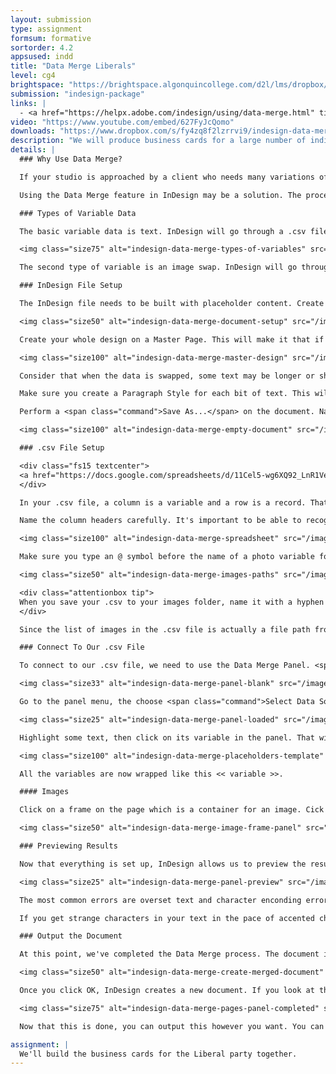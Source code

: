 ```yaml
---
layout: submission
type: assignment
formsum: formative
sortorder: 4.2
appsused: indd
title: "Data Merge Liberals"
level: cg4
brightspace: "https://brightspace.algonquincollege.com/d2l/lms/dropbox/user/folder_submit_files.d2l?db=123825&grpid=0&isprv=&bp=0&ou=145538"
submission: "indesign-package"
links: |
  - <a href="https://helpx.adobe.com/indesign/using/data-merge.html" title="x">InDesign Data Merge</a>
video: "https://www.youtube.com/embed/627FyJcQomo"
downloads: "https://www.dropbox.com/s/fy4zq8f2lzrrvi9/indesign-data-merge-formative.zip?dl=1"
description: "We will produce business cards for a large number of individuals working for the same organization using data merge functionality in Adobe InDesign."
details: |
  ### Why Use Data Merge?

  If your studio is approached by a client who needs many variations of one document created, a manual solution is not realistic. The time spent would be too long, thus too expensive. Also it's too easy to make mistakes when dealing with so much data manually.

  Using the Data Merge feature in InDesign may be a solution. The process requires a bit of setup the first time around, but it's much easier to deal with repeat orders. All we need to do is edit a spreadsheet. Dealing with a spreadsheet is much easier than working in InDesign. It's easier to sort content, spot duplicates or delete entries.

  ### Types of Variable Data

  The basic variable data is text. InDesign will go through a .csv file row by row and replace the content in the InDesign document with the content from the .csv file.

  <img class="size75" alt="indesign-data-merge-types-of-variables" src="/images/indesign-data-merge/indesign-data-merge-types-of-variables.jpg">

  The second type of variable is an image swap. InDesign will go through the .csv file row by row and swap out images based on the path to a folder on images in the .csv.

  ### InDesign File Setup

  The InDesign file needs to be built with placeholder content. Create all the text and image frames you would usually create to design your business card. Use a Adobe Fonts sans serif in your design.

  <img class="size50" alt="indesign-data-merge-document-setup" src="/images/indesign-data-merge/indesign-data-merge-document-setup.jpg">

  Create your whole design on a Master Page. This will make it that if you need to edit after the fact, you can do your edits on the Master. As you can see, rather than typing in the individual's info, we've entered the column headers in their places. This makes it easier to identify things as we work.

  <img class="size100" alt="indesign-data-merge-master-design" src="/images/indesign-data-merge/indesign-data-merge-master-design.jpg">

  Consider that when the data is swapped, some text may be longer or shorter. Your design needs to accomodate longer or shorter text for each data point.

  Make sure you create a Paragraph Style for each bit of text. This will make editing easier. If ever a piece of text is too long, you can make the text smaller in the style sheet to accomodate available space.

  Perform a <span class="command">Save As...</span> on the document. Name the new document *Placeholders.indd*. In this file, empty out the images from the frames.

  <img class="size100" alt="indesign-data-merge-empty-document" src="/images/indesign-data-merge/indesign-data-merge-empty-document.jpg">

  ### .csv File Setup

  <div class="fs15 textcenter">
  <a href="https://docs.google.com/spreadsheets/d/11Cel5-wg6XQ92_LnR1VexeKpvoPsviuI1d72V64PR2A/edit?usp=sharing" title="Spreadsheet Data" target="_blank" class="limegreen">Spreadsheet Data</a>
  </div>

  In your .csv file, a column is a variable and a row is a record. That means that each column lists a specified type of data. It will either be text or an image. Each row is a set of related data.

  Name the column headers carefully. It's important to be able to recognize where the variable will end up on the page in InDesign.

  <img class="size100" alt="indesign-data-merge-spreadsheet" src="/images/indesign-data-merge/indesign-data-merge-spreadsheet.jpg">

  Make sure you type an @ symbol before the name of a photo variable for InDesign to recognize it as an image swap variable. If you're working in Excel, you'll need to place a quote mark before the @ symbol, so "@photo. Or you could just not use Excel. There are many better alternatives, like Apple Numbers and Google Sheets.

  <img class="size50" alt="indesign-data-merge-images-paths" src="/images/indesign-data-merge/indesign-data-merge-images-paths.jpg">

  <div class="attentionbox tip">
  When you save your .csv to your images folder, name it with a hyphen or an underscore before its name, like -data.csv. This will make it be at the top of the file list in Finder.
  </div>

  Since the list of images in the .csv file is actually a file path from the .csv to the images, it's easiest to simply place the .csv right in the images folder. If you were to place the .csv outside the images folder, you would need to prepend the image list with "images/..." like you do when you're building a web site.

  ### Connect To Our .csv File

  To connect to our .csv file, we need to use the Data Merge Panel. <span class="command">Window > Utilities > Data Merge</span>

  <img class="size33" alt="indesign-data-merge-panel-blank" src="/images/indesign-data-merge/indesign-data-merge-panel-blank.jpg">

  Go to the panel menu, the choose <span class="command">Select Data Source...</span> Open the .csv file. The list of variables will appear in the panel.

  <img class="size25" alt="indesign-data-merge-panel-loaded" src="/images/indesign-data-merge/indesign-data-merge-panel-loaded.jpg">

  Highlight some text, then click on its variable in the panel. That will bind the variable to those characters. When it comes to an image, select the frame, then click on its variable in the panel.

  <img class="size100" alt="indesign-data-merge-placeholders-template" src="/images/indesign-data-merge/indesign-data-merge-placeholders-template.jpg">

  All the variables are now wrapped like this << variable >>.

  #### Images

  Click on a frame on the page which is a container for an image. Cick on its variable in the panel to attribute that variable to the frame. That's it. Now the variable is bound to the image frame.

  <img class="size50" alt="indesign-data-merge-image-frame-panel" src="/images/indesign-data-merge/indesign-data-merge-image-frame-panel.jpg">

  ### Previewing Results

  Now that everything is set up, InDesign allows us to preview the result. Use forward and back buttons at the bottom of the Data Merge Panel. You can spot errors, then fix them.

  <img class="size25" alt="indesign-data-merge-panel-preview" src="/images/indesign-data-merge/indesign-data-merge-panel-preview.jpg">

  The most common errors are overset text and character enconding errors. Look out for the <span style="color: red; border: solid red 2px;">+</span> symbol, which is overset text. Make your text frame longer to resolve this.

  If you get strange characters in your text in the pace of accented characters, this is an encoding error. You need to make sure your .csv file was save with macOS Roman encoding. Excel is not very good at this. I suggest you either use Apple Numbers or Google Sheets for this exercise.

  ### Output the Document

  At this point, we've completed the Data Merge process. The document is considered merged with the data file. Now we need to know the intent for the file. Are they business cards to be sent to press? Are they web banners to be output as .gif files? We output differently depending on the intent. In our case we can output an InDesign document with a record on each page. To do so, click on the button in the panel (or go Create Merged Document from the panel menu).

  <img class="size50" alt="indesign-data-merge-create-merged-document" src="/images/indesign-data-merge/indesign-data-merge-create-merged-document.jpg">

  Once you click OK, InDesign creates a new document. If you look at the Pages Panel, you'll see as many document pages as there were records in the .csv file.

  <img class="size75" alt="indesign-data-merge-pages-panel-completed" src="/images/indesign-data-merge/indesign-data-merge-pages-panel-completed.jpg">

  Now that this is done, you can output this however you want. You can simply use the Package function to gather all related assets and produce a PDF file all at once.

assignment: |
  We'll build the business cards for the Liberal party together.
---
```

